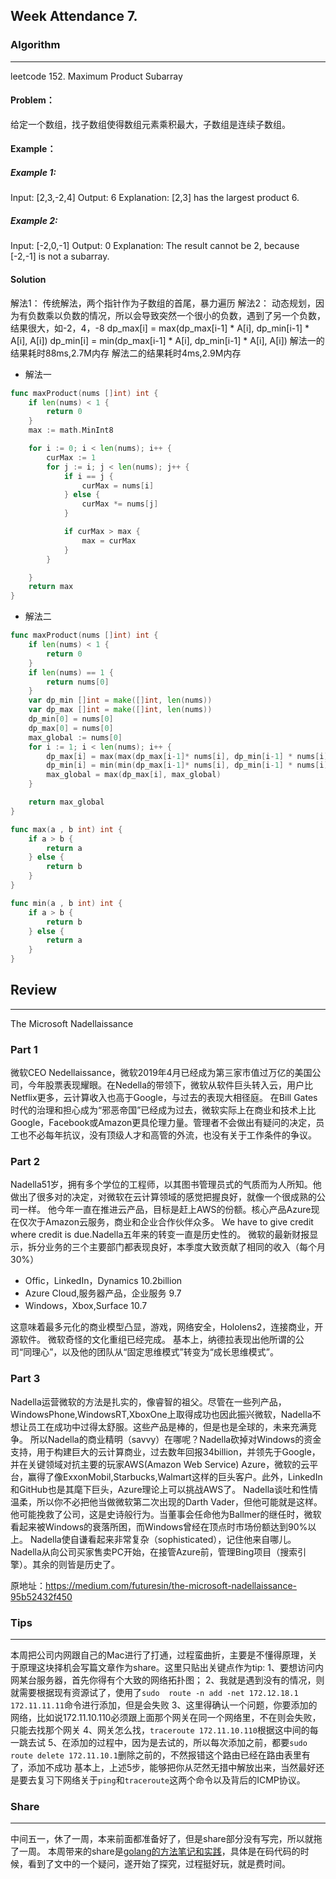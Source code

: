 ## Week Attendance 7.

### Algorithm
---
leetcode 152. Maximum Product Subarray
#### Problem：
给定一个数组，找子数组使得数组元素乘积最大，子数组是连续子数组。
#### Example：
##### Example 1:
Input: [2,3,-2,4]
Output: 6
Explanation: [2,3] has the largest product 6.

##### Example 2:
Input: [-2,0,-1]
Output: 0
Explanation: The result cannot be 2, because [-2,-1] is not a subarray.
#### Solution
解法1： 传统解法，两个指针作为子数组的首尾，暴力遍历
解法2： 动态规划，因为有负数乘以负数的情况，所以会导致突然一个很小的负数，遇到了另一个负数，结果很大，如-2，4，-8
        dp_max[i] = max(dp_max[i-1] * A[i], dp_min[i-1] * A[i], A[i])
        dp_min[i] = min(dp_max[i-1] * A[i], dp_min[i-1] * A[i], A[i])
解法一的结果耗时88ms,2.7M内存
解法二的结果耗时4ms,2.9M内存
- 解法一

```go
func maxProduct(nums []int) int {
	if len(nums) < 1 {
		return 0
	}
	max := math.MinInt8

	for i := 0; i < len(nums); i++ {
		curMax := 1
		for j := i; j < len(nums); j++ {
			if i == j {
				curMax = nums[i]
			} else {
				curMax *= nums[j]
			}

			if curMax > max {
				max = curMax
			}
		}

	}
	return max
}
```
- 解法二

```go
func maxProduct(nums []int) int {
	if len(nums) < 1 {
		return 0
	}
	if len(nums) == 1 {
		return nums[0]
	}
	var dp_min []int = make([]int, len(nums))
	var dp_max []int = make([]int, len(nums))
	dp_min[0] = nums[0]
	dp_max[0] = nums[0]
	max_global := nums[0]
	for i := 1; i < len(nums); i++ {
		dp_max[i] = max(max(dp_max[i-1]* nums[i], dp_min[i-1] * nums[i]), nums[i])
		dp_min[i] = min(min(dp_max[i-1]* nums[i], dp_min[i-1] * nums[i]), nums[i])
		max_global = max(dp_max[i], max_global)
	}

	return max_global
}

func max(a , b int) int {
	if a > b {
		return a
	} else {
		return b
	}
}

func min(a , b int) int {
	if a > b {
		return b
	} else {
		return a
	}
}
```
## Review

---
The Microsoft Nadellaissance
### Part 1
微软CEO Nedellaissance，微软2019年4月已经成为第三家市值过万亿的美国公司，今年股票表现耀眼。在Nedella的带领下，微软从软件巨头转入云，用户比Netflix更多，云计算收入也高于Google，与过去的表现大相径庭。
在Bill Gates时代的治理和担心成为“邪恶帝国”已经成为过去，微软实际上在商业和技术上比Google，Facebook或Amazon更具伦理力量。管理者不会做出有疑问的决定，员工也不必每年抗议，没有顶级人才和高管的外流，也没有关于工作条件的争议。
### Part 2
Nadella51岁，拥有多个学位的工程师，以其图书管理员式的气质而为人所知。他做出了很多对的决定，对微软在云计算领域的感觉把握良好，就像一个很成熟的公司一样。
他今年一直在推进云产品，目标是赶上AWS的份额。核心产品Azure现在仅次于Amazon云服务，商业和企业合作伙伴众多。
We have to give credit where credit is due.Nadella五年来的转变一直是历史性的。
微软的最新财报显示，拆分业务的三个主要部门都表现良好，本季度大致贡献了相同的收入（每个月30%）
- Offic，LinkedIn，Dynamics 10.2billion
- Azure Cloud,服务器产品，企业服务 9.7
- Windows，Xbox,Surface 10.7

这意味着最多元化的商业模型凸显，游戏，网络安全，Hololens2，连接商业，开源软件。
微软奇怪的文化重组已经完成。 基本上，纳德拉表现出他所谓的公司“同理心”，以及他的团队从“固定思维模式”转变为“成长思维模式”。
### Part 3
Nadella运营微软的方法是扎实的，像睿智的祖父。尽管在一些列产品，WindowsPhone,WindowsRT,XboxOne上取得成功也因此振兴微软，Nadella不想让员工在成功中过得太舒服。这些产品是棒的，但是也是全球的，未来充满竞争。
所以Nadella的商业精明（savvy）在哪呢？Nadella砍掉对Windows的资金支持，用于构建巨大的云计算商业，过去数年回报34billion，并领先于Google，并在关键领域对抗主要的玩家AWS(Amazon Web Service)
Azure，微软的云平台，赢得了像ExxonMobil,Starbucks,Walmart这样的巨头客户。此外，LinkedIn和GitHub也是其麾下巨头，Azure理论上可以挑战AWS了。
Nadella谈吐和性情温柔，所以你不必把他当做微软第二次出现的Darth Vader，但他可能就是这样。他可能挽救了公司，这是史诗般行为。当董事会任命他为Ballmer的继任时，微软看起来被Windows的衰落所困，而Windows曾经在顶点时市场份额达到90%以上。
Nadella使自谦看起来非常复杂（sophisticated），记住他来自哪儿。Nadella从向公司买家售卖PC开始，在接管Azure前，管理Bing项目（搜索引擎）。其余的则皆是历史了。

原地址：https://medium.com/futuresin/the-microsoft-nadellaissance-95b52432f450

### Tips
---
本周把公司内网跟自己的Mac进行了打通，过程蛮曲折，主要是不懂得原理，关于原理这块择机会写篇文章作为share。这里只贴出关键点作为tip:
1、要想访问内网某台服务器，首先你得有个大致的网络拓扑图；
2、我就是遇到没有的情况，则就需要根据现有资源试了，使用了`sudo  route -n add -net 172.12.18.1 172.11.11.11`命令进行添加，但是会失败
3、这里得确认一个问题，你要添加的网络，比如说172.11.10.110必须跟上面那个网关在同一个网络里，不在则会失败，只能去找那个网关
4、网关怎么找，`traceroute 172.11.10.110`根据这中间的每一跳去试
5、在添加的过程中，因为是去试的，所以每次添加之前，都要`sudo  route delete 172.11.10.1`删除之前的，不然报错这个路由已经在路由表里有了，添加不成功
基本上，上述5步，能够把你从茫然无措中解放出来，当然最好还是要去复习下网络关于``ping``和``traceroute``这两个命令以及背后的ICMP协议。

### Share
---
中间五一，休了一周，本来前面都准备好了，但是share部分没有写完，所以就拖了一周。
本周带来的share是[golang的方法笔记和实践](https://github.com/PorcoRoso/ARTS/blob/master/share/golangMethodNotes.md)，具体是在码代码的时候，看到了文中的一个疑问，遂开始了探究，过程挺好玩，就是费时间。











